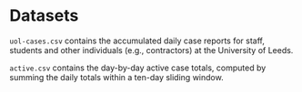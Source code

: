 # Datasets

`uol-cases.csv` contains the accumulated daily case reports for staff,
students and other individuals (e.g., contractors) at the University of Leeds.

`active.csv` contains the day-by-day active case totals, computed by summing
the daily totals within a ten-day sliding window.
